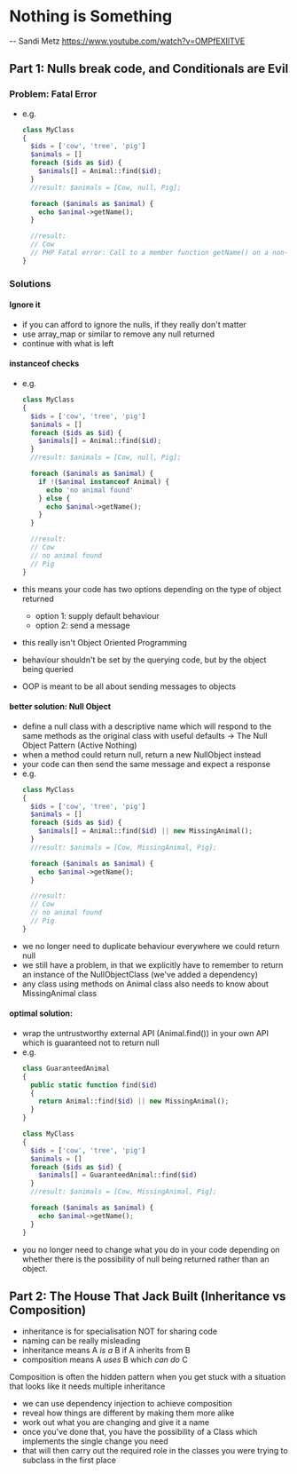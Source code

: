 # Nothing is Something
  -- Sandi Metz
https://www.youtube.com/watch?v=OMPfEXIlTVE

## Part 1: Nulls break code, and Conditionals are Evil
### Problem: Fatal Error
- e.g.
  ```php
  class MyClass
  {
    $ids = ['cow', 'tree', 'pig']
    $animals = []
    foreach ($ids as $id) {
      $animals[] = Animal::find($id);
    }
    //result: $animals = [Cow, null, Pig];

    foreach ($animals as $animal) {
      echo $animal->getName();
    }

    //result:
    // Cow
    // PHP Fatal error: Call to a member function getName() on a non-object
  }
  ```

### Solutions
#### Ignore it
- if you can afford to ignore the nulls, if they really don't matter
- use array_map or similar to remove any null returned
- continue with what is left

#### instanceof checks
- e.g.
  ```php
  class MyClass
  {
    $ids = ['cow', 'tree', 'pig']
    $animals = []
    foreach ($ids as $id) {
      $animals[] = Animal::find($id);
    }
    //result: $animals = [Cow, null, Pig];

    foreach ($animals as $animal) {
      if !($animal instanceof Animal) {
        echo 'no animal found'      
      } else {
        echo $animal->getName();
      }
    }

    //result:
    // Cow
    // no animal found
    // Pig
  }
  ```

- this means your code has two options depending on the type of object returned
  - option 1: supply default behaviour
  - option 2: send a message
- this really isn't Object Oriented Programming
- behaviour shouldn't be set by the querying code, but by the object being queried
- OOP is meant to be all about sending messages to objects

#### better solution: Null Object
- define a null class with a descriptive name which will respond to the same methods as the original class with useful defaults
  -> The Null Object Pattern (Active Nothing)
- when a method could return null, return a new NullObject instead
- your code can then send the same message and expect a response
- e.g.
  ```php
  class MyClass
  {
    $ids = ['cow', 'tree', 'pig']
    $animals = []
    foreach ($ids as $id) {
      $animals[] = Animal::find($id) || new MissingAnimal();
    }
    //result: $animals = [Cow, MissingAnimal, Pig];

    foreach ($animals as $animal) {
      echo $animal->getName();
    }

    //result:
    // Cow
    // no animal found
    // Pig
  }
  ```
- we no longer need to duplicate behaviour everywhere we could return null
- we still have a problem, in that we explicitly have to remember to return an instance of the NullObjectClass (we've added a dependency)
- any class using methods on Animal class also needs to know about MissingAnimal class

#### optimal solution:
- wrap the untrustworthy external API (Animal.find()) in your own API which is guaranteed not to return null
- e.g.
  ```php
  class GuaranteedAnimal
  {
    public static function find($id)
    {
      return Animal::find($id) || new MissingAnimal();
    }
  }

  class MyClass
  {
    $ids = ['cow', 'tree', 'pig']
    $animals = []
    foreach ($ids as $id) {
      $animals[] = GuaranteedAnimal::find($id)
    }
    //result: $animals = [Cow, MissingAnimal, Pig];

    foreach ($animals as $animal) {
      echo $animal->getName();
    }
  }

  ```
- you no longer need to change what you do in your code depending on whether there is the possibility of null being returned rather than an object.

## Part 2: The House That Jack Built (Inheritance vs Composition)
- inheritance is for specialisation NOT for sharing code
- naming can be really misleading
- inheritance means A _is a_ B if A inherits from B
- composition means A _uses_ B which _can do_ C

Composition is often the hidden pattern when you get stuck with a situation that looks like it needs multiple inheritance
- we can use dependency injection to achieve composition
- reveal how things are different by making them more alike
- work out what you are changing and give it a name
- once you've done that, you have the possibility of a Class which implements the single change you need
- that will then carry out the required role in the classes you were trying to subclass in the first place
